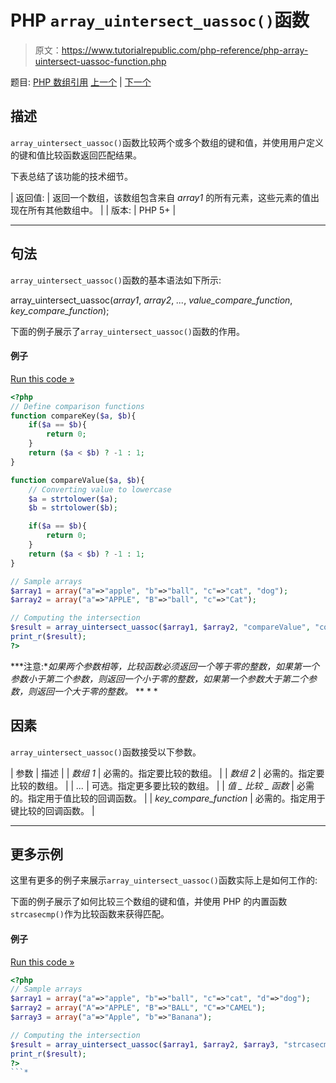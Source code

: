 # PHP `array_uintersect_uassoc()`函数

> 原文：<https://www.tutorialrepublic.com/php-reference/php-array-uintersect-uassoc-function.php>

题目: [PHP 数组引用](php-array-functions.php) [上一个](php-array-uintersect-assoc-function.php) | [下一个](php-array-unique-function.php)

## 描述

`array_uintersect_uassoc()`函数比较两个或多个数组的键和值，并使用用户定义的键和值比较函数返回匹配结果。

下表总结了该功能的技术细节。

| 返回值: | 返回一个数组，该数组包含来自 *array1* 的所有元素，这些元素的值出现在所有其他数组中。 |
| 版本: | PHP 5+ |

* * *

## 句法

`array_uintersect_uassoc()`函数的基本语法如下所示:

array_uintersect_uassoc(*array1*, *array2*, *...*, *value_compare_function*, *key_compare_function*);

下面的例子展示了`array_uintersect_uassoc()`函数的作用。

#### 例子

[Run this code »](../codelab.php?topic=php&file=intersection-of-two-arrays-using-key-value-comparison-functions "Run this code to view the output")

```php
<?php
// Define comparison functions
function compareKey($a, $b){
    if($a == $b){
        return 0;
    }
    return ($a < $b) ? -1 : 1;
}

function compareValue($a, $b){
    // Converting value to lowercase
    $a = strtolower($a);
    $b = strtolower($b);

    if($a == $b){
        return 0;
    }
    return ($a < $b) ? -1 : 1;
}

// Sample arrays
$array1 = array("a"=>"apple", "b"=>"ball", "c"=>"cat", "dog");
$array2 = array("a"=>"APPLE", "B"=>"ball", "c"=>"Cat");

// Computing the intersection
$result = array_uintersect_uassoc($array1, $array2, "compareValue", "compareKey");
print_r($result);
?>
```

 ***注意:**如果两个参数相等，比较函数必须返回一个等于零的整数，如果第一个参数小于第二个参数，则返回一个小于零的整数，如果第一个参数大于第二个参数，则返回一个大于零的整数。*  ** * *

## 因素

`array_uintersect_uassoc()`函数接受以下参数。

| 参数 | 描述 |
| *数组 1* | 必需的。指定要比较的数组。 |
| *数组 2* | 必需的。指定要比较的数组。 |
| *...* | 可选。指定更多要比较的数组。 |
| *值 _ 比较 _ 函数* | 必需的。指定用于值比较的回调函数。 |
| *key_compare_function* | 必需的。指定用于键比较的回调函数。 |

* * *

## 更多示例

这里有更多的例子来展示`array_uintersect_uassoc()`函数实际上是如何工作的:

下面的例子展示了如何比较三个数组的键和值，并使用 PHP 的内置函数`strcasecmp()`作为比较函数来获得匹配。

#### 例子

[Run this code »](../codelab.php?topic=php&file=intersection-of-three-arrays-using-key-value-comparison-functions "Run this code to view the output")

```php
<?php
// Sample arrays
$array1 = array("a"=>"apple", "b"=>"ball", "c"=>"cat", "d"=>"dog");
$array2 = array("A"=>"APPLE", "B"=>"BALL", "C"=>"CAMEL");
$array3 = array("a"=>"Apple", "b"=>"Banana");

// Computing the intersection
$result = array_uintersect_uassoc($array1, $array2, $array3, "strcasecmp", "strcasecmp");
print_r($result);
?>
```*